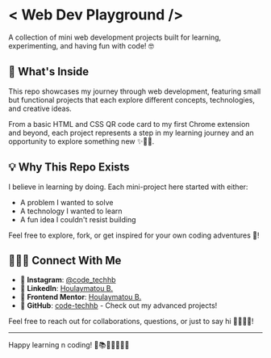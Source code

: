 # < Web Dev Playground />

A collection of mini web development projects built for learning, experimenting, and having fun with code! 🤓

## 🧪 What's Inside

This repo showcases my journey through web development, featuring small but functional projects that each explore different concepts, technologies, and creative ideas.

From a basic HTML and CSS QR code card to my first Chrome extension and beyond, each project represents a step in my learning journey and an opportunity to explore something new ✨🫶🏾.

## 💡 Why This Repo Exists

I believe in learning by doing. Each mini-project here started with either:

- A problem I wanted to solve
- A technology I wanted to learn
- A fun idea I couldn't resist building

Feel free to explore, fork, or get inspired for your own coding adventures 🎊!

## 👩🏽‍💻 Connect With Me

- 📸 **Instagram**: [@code_techhb](https://www.instagram.com/code_techhb)
- 💼 **LinkedIn**: [Houlaymatou B.](https://www.linkedin.com/in/houlaymatoub/)
- 🎨 **Frontend Mentor**: [Houlaymatou B.](https://www.frontendmentor.io/profile/code-techhb)
- 🐙 **GitHub**: [code-techhb](https://github.com/code-techhb) - Check out my advanced projects!

Feel free to reach out for collaborations, questions, or just to say hi 🙋🏾‍♀️😄!

---

Happy learning n coding! 🚀📚🧠👩🏽‍💻💫
